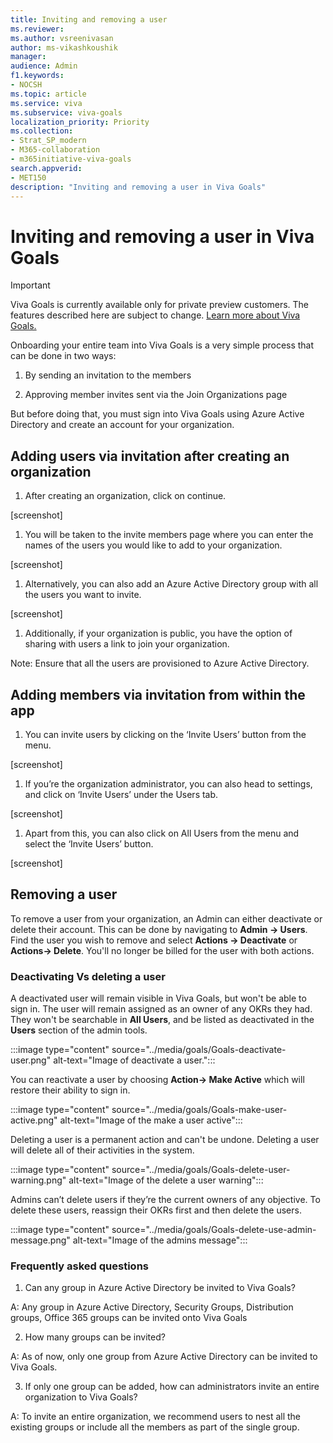 ```yaml
---
title: Inviting and removing a user
ms.reviewer: 
ms.author: vsreenivasan
author: ms-vikashkoushik
manager: 
audience: Admin
f1.keywords:
- NOCSH
ms.topic: article
ms.service: viva
ms.subservice: viva-goals
localization_priority: Priority
ms.collection:  
- Strat_SP_modern
- M365-collaboration
- m365initiative-viva-goals  
search.appverid:
- MET150
description: "Inviting and removing a user in Viva Goals"
---
```


# Inviting and removing a user in Viva Goals

> [!IMPORTANT] 
> Viva Goals is currently available only for private preview customers. The features described here are subject to change. [Learn more about Viva Goals.](https://go.microsoft.com/fwlink/?linkid=2189933)

Onboarding your entire team into Viva Goals is a very simple process that can be done in two ways: 

1. By sending an invitation to the members 

1. Approving member invites sent via the Join Organizations page 

But before doing that, you must sign into Viva Goals using Azure Active Directory and create an account for your organization.  

## Adding users via invitation after creating an organization 

1. After creating an organization, click on continue. 

[screenshot] 

1. You will be taken to the invite members page where you can enter the names of the users you would like to add to your organization. 

[screenshot] 

1. Alternatively, you can also add an Azure Active Directory group with all the users you want to invite. 

[screenshot] 

1. Additionally, if your organization is public, you have the option of sharing with users a link to join your organization. 

Note: Ensure that all the users are provisioned to Azure Active Directory. 

## Adding members via invitation from within the app 

1. You can invite users by clicking on the ‘Invite Users’ button from the menu. 

[screenshot] 

1. If you’re the organization administrator, you can also head to settings, and click on ‘Invite Users’ under the Users tab. 

[screenshot] 

1. Apart from this, you can also click on All Users from the menu and select the ‘Invite Users’ button. 

[screenshot] 

## Removing a user 

To remove a user from your organization, an Admin can either deactivate or delete their account. This can be done by navigating to **Admin -> Users**. Find the user you wish to remove and select **Actions -> Deactivate** or **Actions-> Delete**. You'll no longer be billed for the user with both actions.

### Deactivating Vs deleting a user

A deactivated user will remain visible in Viva Goals, but won't be able to sign in. The user will remain assigned as an owner of any OKRs they had. They won't be searchable in **All Users**, and be listed as deactivated in the **Users** section of the admin tools. 

:::image type="content" source="../media/goals/Goals-deactivate-user.png" alt-text="Image of deactivate a user.":::

You can reactivate a user by choosing **Action-> Make Active** which will restore their ability to sign in.

:::image type="content" source="../media/goals/Goals-make-user-active.png" alt-text="Image of the make a user active":::

Deleting a user is a permanent action and can't be undone. Deleting a user will delete all of their activities in the system.

:::image type="content" source="../media/goals/Goals-delete-user-warning.png" alt-text="Image of the delete a user warning":::

Admins can’t delete users if they’re the current owners of any objective. To delete these users, reassign their OKRs first and then delete the users.

:::image type="content" source="../media/goals/Goals-delete-use-admin-message.png" alt-text="Image of the admins message":::

### Frequently asked questions

1. Can any group in Azure Active Directory be invited to Viva Goals? 

A: Any group in Azure Active Directory, Security Groups, Distribution groups, Office 365 groups can be invited onto Viva Goals 

2. How many groups can be invited? 

A: As of now, only one group from Azure Active Directory can be invited to Viva Goals. 

3. If only one group can be added, how can administrators invite an entire organization to Viva Goals? 

A: To invite an entire organization, we recommend users to nest all the existing groups or include all the members as part of the single group.  
